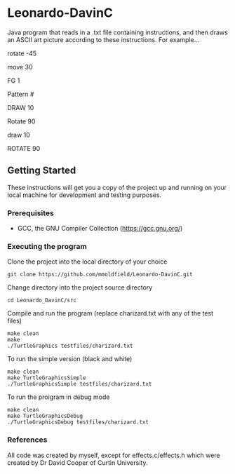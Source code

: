# Leonardo-DavinC

Java program that reads in a .txt file containing instructions, and then draws an ASCII art picture according to these instructions. For example...

rotate -45

move 30

FG 1

Pattern #

DRAW 10

Rotate 90

draw 10

ROTATE 90

## Getting Started

These instructions will get you a copy of the project up and running on your local machine for development and testing purposes.

### Prerequisites

* GCC, the GNU Compiler Collection (https://gcc.gnu.org/)

### Executing the program

Clone the project into the local directory of your choice

```
git clone https://github.com/mmoldfield/Leonardo-DavinC.git
```

Change directory into the project source directory 

```
cd Leonardo_DavinC/src
```

Compile and run the program (replace charizard.txt with any of the test files)
```
make clean
make
./TurtleGraphics testfiles/charizard.txt
```

To run the simple version (black and white)
```
make clean
make TurtleGraphicsSimple
./TurtleGraphicsSimple testfiles/charizard.txt
```

To run the proigram in debug mode
```
make clean
make TurtleGraphicsDebug
./TurtleGraphicsDebug testfiles/charizard.txt
```
### References

All code was created by myself, except for effects.c/effects.h which were created by Dr David Cooper of Curtin University.






